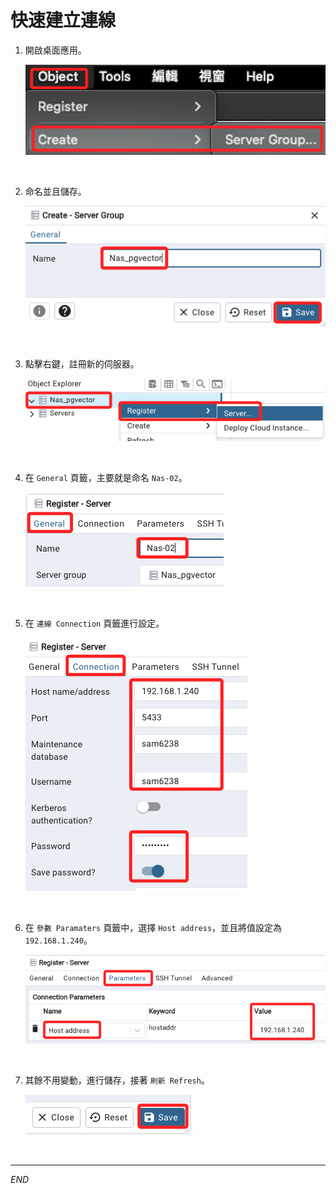 # 快速建立連線

1. 開啟桌面應用。

    ![](images/img_17.png)

<br>

2. 命名並且儲存。

    ![](images/img_18.png)

<br>

3. 點擊右鍵，註冊新的伺服器。

    ![](images/img_19.png)

<br>

4. 在 `General` 頁籤，主要就是命名 `Nas-02`。

    ![](images/img_20.png)

<br>

5. 在 `連線 Connection` 頁籤進行設定。

    ![](images/img_21.png)

<br>

6. 在 `參數 Paramaters` 頁籤中，選擇 `Host address`，並且將值設定為 `192.168.1.240`。

    ![](images/img_22.png)

<br>

7. 其餘不用變動，進行儲存，接著 `刷新 Refresh`。

    ![](images/img_23.png)

<br>

___

_END_